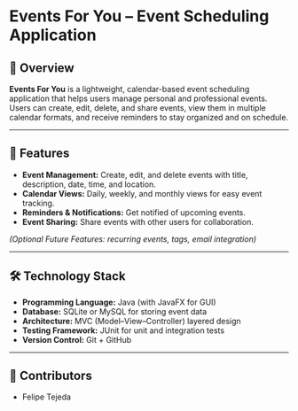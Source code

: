 # Events For You – Event Scheduling Application

## 📌 Overview
**Events For You** is a lightweight, calendar-based event scheduling application that helps users manage personal and professional events. Users can create, edit, delete, and share events, view them in multiple calendar formats, and receive reminders to stay organized and on schedule.

---

## 🚀 Features
- **Event Management:** Create, edit, and delete events with title, description, date, time, and location.  
- **Calendar Views:** Daily, weekly, and monthly views for easy event tracking.  
- **Reminders & Notifications:** Get notified of upcoming events.  
- **Event Sharing:** Share events with other users for collaboration.

*(Optional Future Features: recurring events, tags, email integration)*

---

## 🛠️ Technology Stack
- **Programming Language:** Java (with JavaFX for GUI)  
- **Database:** SQLite or MySQL for storing event data  
- **Architecture:** MVC (Model–View–Controller) layered design  
- **Testing Framework:** JUnit for unit and integration tests  
- **Version Control:** Git + GitHub  

---
## 👥 Contributors
- Felipe Tejeda
